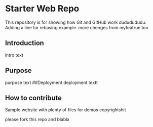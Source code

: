 # Starter Web Repo

This repository is for showing how Git and GitHub work
dududududu. Adding a line for rebasing example. more chenges from myfeatrue too

## Introduction
intro text
## Purpose
purpose text
##Deployment
deployment textt
## How to contribute
Sample website with plenty of files for demos
copyrightshit

please fork this repo and blabla